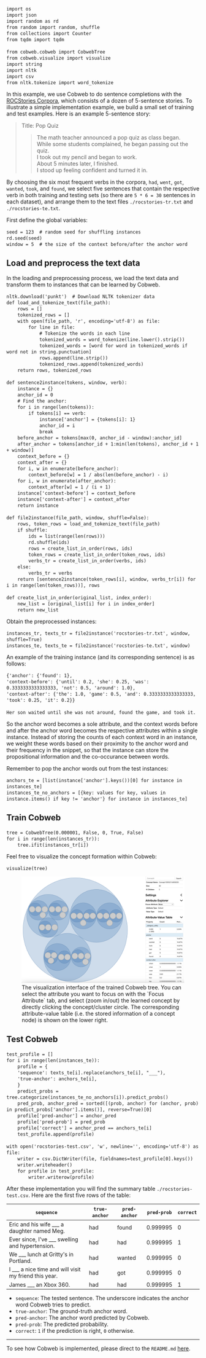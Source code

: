 	import os
	import json
	import random as rd
	from random import random, shuffle
	from collections import Counter
	from tqdm import tqdm

	from cobweb.cobweb import CobwebTree
	from cobweb.visualize import visualize
	import string
	import nltk
	import csv
	from nltk.tokenize import word_tokenize

In this example, we use Cobweb to do sentence completions with the [ROCStories Corpora](https://cs.rochester.edu/nlp/rocstories/), which consists of a dozen of 5-sentence stories. To illustrate a simple implementation example, we build a small set of training and test examples. Here is an example 5-sentence story:

> Title: Pop Quiz	
>> The math teacher announced a pop quiz as class began.	
>> While some students complained, he began passing out the quiz.	
>> I took out my pencil and began to work.	
>> About 5 minutes later, I finished.	
>> I stood up feeling confident and turned it in.

By choosing the six most frequent verbs in the corpora, `had`, `went`, `got`, `wanted`, `took`, and `found`, we select five sentences that contain the respective verb in both training and testing sets (so there are `5 * 6 = 30` sentences in each dataset), and arrange them to the text files `./rocstories-tr.txt` and `./rocstories-te.txt`.

First define the global variables:

	seed = 123  # random seed for shuffling instances
	rd.seed(seed)
	window = 5  # the size of the context before/after the anchor word

## Load and preprocess the text data

In the loading and preprocessing process, we load the text data and transform them to instances that can be learned by Cobweb.

	nltk.download('punkt')  # Download NLTK tokenizer data
	def load_and_tokenize_text(file_path):
	    rows = []
	    tokenized_rows = []
	    with open(file_path, 'r', encoding='utf-8') as file:
	        for line in file:
	            # Tokenize the words in each line
	            tokenized_words = word_tokenize(line.lower().strip())
	            tokenized_words = [word for word in tokenized_words if word not in string.punctuation]
	            rows.append(line.strip())
	            tokenized_rows.append(tokenized_words)
	    return rows, tokenized_rows

	def sentence2instance(tokens, window, verb):
		instance = {}
		anchor_id = 0
		# Find the anchor:
		for i in range(len(tokens)):
			if tokens[i] == verb:
				instance['anchor'] = {tokens[i]: 1}
				anchor_id = i
				break
		before_anchor = tokens[max(0, anchor_id - window):anchor_id]
		after_anchor = tokens[anchor_id + 1:min(len(tokens), anchor_id + 1 + window)]
		context_before = {}
		context_after = {}
		for i, w in enumerate(before_anchor):
			context_before[w] = 1 / abs(len(before_anchor) - i)
		for i, w in enumerate(after_anchor):
			context_after[w] = 1 / (i + 1)
		instance['context-before'] = context_before
		instance['context-after'] = context_after
		return instance

	def file2instance(file_path, window, shuffle=False):
		rows, token_rows = load_and_tokenize_text(file_path)
		if shuffle:
			ids = list(range(len(rows)))
			rd.shuffle(ids)
			rows = create_list_in_order(rows, ids)
			token_rows = create_list_in_order(token_rows, ids)
			verbs_tr = create_list_in_order(verbs, ids)
		else:
			verbs_tr = verbs
		return [sentence2instance(token_rows[i], window, verbs_tr[i]) for i in range(len(token_rows))], rows

	def create_list_in_order(original_list, index_order):
		new_list = [original_list[i] for i in index_order]
		return new_list

Obtain the preprocessed instances:

	instances_tr, texts_tr = file2instance('rocstories-tr.txt', window, shuffle=True)
	instances_te, texts_te = file2instance('rocstories-te.txt', window)

An example of the training instance (and its corresponding sentence) is as follows:

	{'anchor': {'found': 1}, 
	'context-before': {'until': 0.2, 'she': 0.25, 'was': 0.3333333333333333, 'not': 0.5, 'around': 1.0},
	'context-after': {'the': 1.0, 'game': 0.5, 'and': 0.3333333333333333, 'took': 0.25, 'it': 0.2}}

	Her son waited until she was not around, found the game, and took it.

So the anchor word becomes a sole attribute, and the context words before and after the anchor word becomes the respective attributes within a single instance. Instead of storing the counts of each context word in an instance, we weight these words based on their proximity to the anchor word and their frequency in the snippet, so that the instance can store the propositional information and the co-occurance between words.

Remember to pop the anchor words out from the test instances:

	anchors_te = [list(instance['anchor'].keys())[0] for instance in instances_te]
	instances_te_no_anchors = [{key: values for key, values in instance.items() if key != 'anchor'} for instance in instances_te]


## Train Cobweb

	tree = CobwebTree(0.000001, False, 0, True, False)
	for i in range(len(instances_tr)):
		tree.ifit(instances_tr[i])

Feel free to visualize the concept formation within Cobweb:

	visualize(tree)

<figure>
    <img src="./viz-example.png"
         alt="Visualization of concept formation">
    <figcaption>The visualization interface of the trained Cobweb tree. You can select the attribute you want to focus on with the `Focus Attribute` tab, and select (zoom in/out) the learned concept by directly clicking the concept/cluster circle. The corresponding attribute-value table (i.e. the stored information of a concept node) is shown on the lower right. </figcaption>
</figure>

## Test Cobweb

	test_profile = []
	for i in range(len(instances_te)):
		profile = {
		'sequence': texts_te[i].replace(anchors_te[i], "___"),
		'true-anchor': anchors_te[i],
		}
		predict_probs = tree.categorize(instances_te_no_anchors[i]).predict_probs()
		pred_prob, anchor_pred = sorted([(prob, anchor) for (anchor, prob) in predict_probs['anchor'].items()], reverse=True)[0]
		profile['pred-anchor'] = anchor_pred
		profile['pred-prob'] = pred_prob
		profile['correct'] = anchor_pred == anchors_te[i]
		test_profile.append(profile)

	with open('rocstories-test.csv', 'w', newline='', encoding='utf-8') as file:
		writer = csv.DictWriter(file, fieldnames=test_profile[0].keys())
		writer.writeheader()
		for profile in test_profile:
			writer.writerow(profile)

After these implementation you will find the summary table `./rocstories-test.csv`. Here are the first five rows of the table:

|`sequence`	|`true-anchor`	|`pred-anchor`	|`pred-prob`	|`correct`|
|----------|----------|----------|----------|----------|
Eric and his wife ___ a daughter named Meg.	|had |	found	| 0.999995	| 0|
Ever since, I've ___ swelling and hypertension.	| had	| had	| 0.999995	| 1|
We ___ lunch at Gritty's in Portland.	| had	| wanted	| 0.999995 |	0|
I ___ a nice time and will visit my friend this year.	| had	|got	|0.999995	|0|
James ___ an Xbox 360.	|had|	had	|0.999995|	1|

* `sequence`: The tested sentence. The underscore indicates the anchor word Cobweb tries to predict.
* `true-anchor`: The ground-truth anchor word.
* `pred-anchor`: The anchor word predicted by Cobweb.
* `pred-prob`: The predicted probability.
* `correct`: `1` if the prediction is right, `0` otherwise.

----------------------
To see how Cobweb is implemented, please direct to the `README.md` [here](https://github.com/Teachable-AI-Lab/cobweb).


